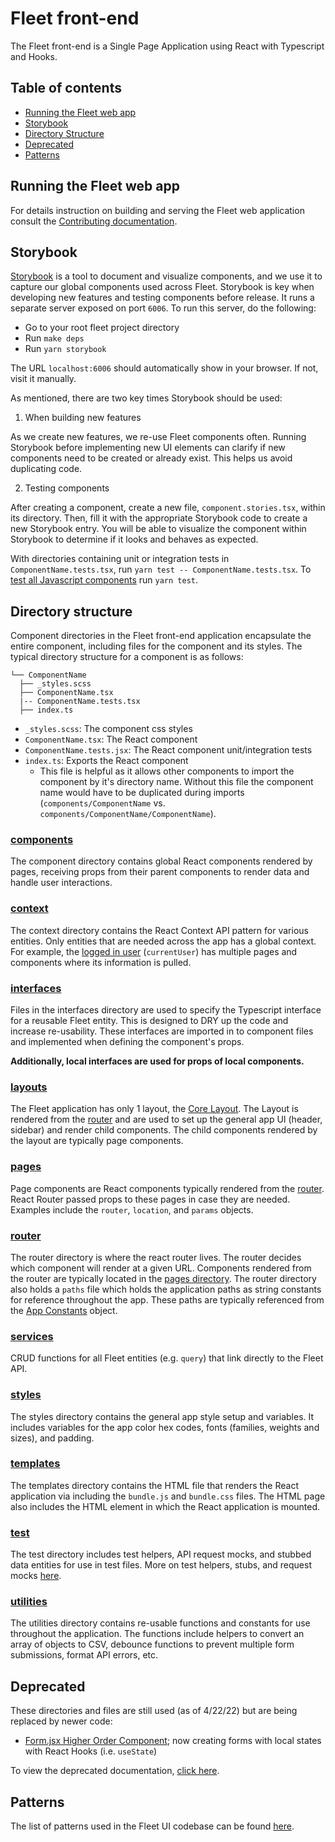 # Fleet front-end

The Fleet front-end is a Single Page Application using React with Typescript and Hooks.

## Table of contents
- [Running the Fleet web app](#running-the-fleet-web-app)
- [Storybook](#storybook)
- [Directory Structure](#directory-structure)
- [Deprecated](#deprecated)
- [Patterns](#patterns)

## Running the Fleet web app

For details instruction on building and serving the Fleet web application
consult the [Contributing documentation](../docs/Contributing/README.md).

## Storybook

[Storybook](https://storybook.js.org/) is a tool to document and visualize components, and we
use it to capture our global components used across Fleet. Storybook is key when developing new
features and testing components before release. It runs a separate server exposed on port `6006`.
To run this server, do the following:

- Go to your root fleet project directory
- Run `make deps`
- Run `yarn storybook`

The URL `localhost:6006` should automatically show in your browser. If not, visit it manually.

As mentioned, there are two key times Storybook should be used:

1. When building new features

As we create new features, we re-use Fleet components often. Running Storybook before implementing
new UI elements can clarify if new components need to be created or already exist. This helps us
avoid duplicating code.

2. Testing components

After creating a component, create a new file, `component.stories.tsx`, within its directory. Then,
fill it with the appropriate Storybook code to create a new Storybook entry. You will be able to visualize
the component within Storybook to determine if it looks and behaves as expected.

With directories containing unit or integration tests in `ComponentName.tests.tsx`, run `yarn test -- ComponentName.tests.tsx`. To [test all Javascript components](https://fleetdm.com/docs/contributing/testing-and-local-development#javascript-unit-tests) run `yarn test`.

## Directory structure

Component directories in the Fleet front-end application encapsulate the entire
component, including files for the component and its styles. The
typical directory structure for a component is as follows:

```
└── ComponentName
  ├── _styles.scss
  ├── ComponentName.tsx
  |-- ComponentName.tests.tsx
  ├── index.ts
```

- `_styles.scss`: The component css styles
- `ComponentName.tsx`: The React component
- `ComponentName.tests.jsx`: The React component unit/integration tests
- `index.ts`: Exports the React component
  - This file is helpful as it allows other components to import the component
    by it's directory name. Without this file the component name would have to
    be duplicated during imports (`components/ComponentName` vs. `components/ComponentName/ComponentName`).

### [components](./components)

The component directory contains global React components rendered by pages, receiving props from
their parent components to render data and handle user interactions.

### [context](./context)

The context directory contains the React Context API pattern for various entities.
Only entities that are needed across the app has a global context. For example,
the [logged in user](./context/app.tsx) (`currentUser`) has multiple pages and components
where its information is pulled.

### [interfaces](./interfaces)

Files in the interfaces directory are used to specify the Typescript interface for a reusable Fleet
entity. This is designed to DRY up the code and increase re-usability. These
interfaces are imported in to component files and implemented when defining the
component's props.

**Additionally, local interfaces are used for props of local components.**

### [layouts](https://github.com/fleetdm/fleet/tree/main/frontend/layouts)

The Fleet application has only 1 layout, the [Core Layout](./layouts/CoreLayout/CoreLayout.jsx).
The Layout is rendered from the [router](./router/index.tsx) and are used to set up the general
app UI (header, sidebar) and render child components.
The child components rendered by the layout are typically page components.

### [pages](./pages)

Page components are React components typically rendered from the [router](./router).
React Router passed props to these pages in case they are needed. Examples include
the `router`, `location`, and `params` objects.

### [router](./router)

The router directory is where the react router lives. The router decides which
component will render at a given URL. Components rendered from the router are
typically located in the [pages directory](./pages). The router directory also holds a `paths`
file which holds the application paths as string constants for reference
throughout the app. These paths are typically referenced from the [App
Constants](./app_constants) object.

### [services](./services)

CRUD functions for all Fleet entities (e.g. `query`) that link directly to the Fleet API.

### [styles](./styles)

The styles directory contains the general app style setup and variables. It
includes variables for the app color hex codes, fonts (families, weights and sizes), and padding.

### [templates](./templates)

The templates directory contains the HTML file that renders the React application via including the `bundle.js`
and `bundle.css` files. The HTML page also includes the HTML element in which the React application is mounted.

### [test](./test)

The test directory includes test helpers, API request mocks, and stubbed data entities for use in test files.
More on test helpers, stubs, and request mocks [here](./test/README.md).

### [utilities](./utilities)

The utilities directory contains re-usable functions and constants for use throughout the
application. The functions include helpers to convert an array of objects to
CSV, debounce functions to prevent multiple form submissions, format API errors,
etc.

## Deprecated

These directories and files are still used (as of 4/22/22) but are being replaced by newer code:

- [Form.jsx Higher Order Component](./components/forms/README.md); now creating forms with local states with React Hooks (i.e. `useState`)

To view the deprecated documentation, [click here](./README_deprecated.md).

## Patterns

The list of patterns used in the Fleet UI codebase can be found [here](./docs/patterns.md).
